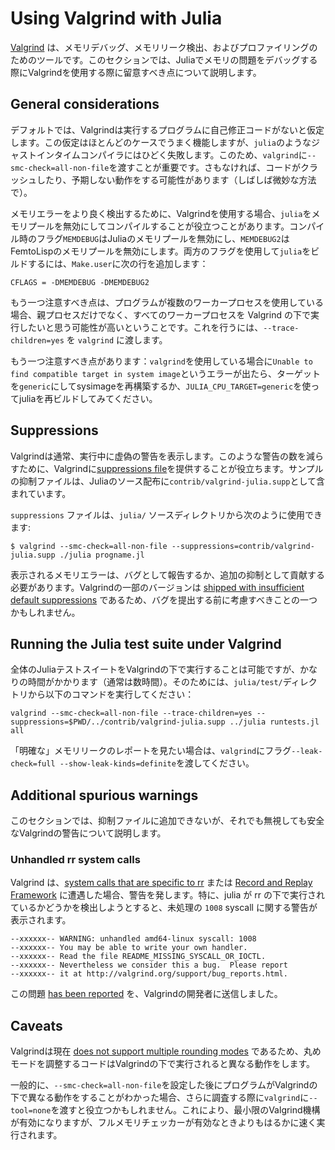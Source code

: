 # Using Valgrind with Julia

[Valgrind](https://valgrind.org/) は、メモリデバッグ、メモリリーク検出、およびプロファイリングのためのツールです。このセクションでは、Juliaでメモリの問題をデバッグする際にValgrindを使用する際に留意すべき点について説明します。

## General considerations

デフォルトでは、Valgrindは実行するプログラムに自己修正コードがないと仮定します。この仮定はほとんどのケースでうまく機能しますが、`julia`のようなジャストインタイムコンパイラにはひどく失敗します。このため、`valgrind`に`--smc-check=all-non-file`を渡すことが重要です。さもなければ、コードがクラッシュしたり、予期しない動作をする可能性があります（しばしば微妙な方法で）。

メモリエラーをより良く検出するために、Valgrindを使用する場合、`julia`をメモリプールを無効にしてコンパイルすることが役立つことがあります。コンパイル時のフラグ`MEMDEBUG`はJuliaのメモリプールを無効にし、`MEMDEBUG2`はFemtoLispのメモリプールを無効にします。両方のフラグを使用して`julia`をビルドするには、`Make.user`に次の行を追加します：

```make
CFLAGS = -DMEMDEBUG -DMEMDEBUG2
```

もう一つ注意すべき点は、プログラムが複数のワーカープロセスを使用している場合、親プロセスだけでなく、すべてのワーカープロセスを Valgrind の下で実行したいと思う可能性が高いということです。これを行うには、`--trace-children=yes` を `valgrind` に渡します。

もう一つ注意すべき点があります：`valgrind`を使用している場合に`Unable to find compatible target in system image`というエラーが出たら、ターゲットを`generic`にしてsysimageを再構築するか、`JULIA_CPU_TARGET=generic`を使ってjuliaを再ビルドしてみてください。

## Suppressions

Valgrindは通常、実行中に虚偽の警告を表示します。このような警告の数を減らすために、Valgrindに[suppressions file](https://valgrind.org/docs/manual/manual-core.html#manual-core.suppress)を提供することが役立ちます。サンプルの抑制ファイルは、Juliaのソース配布に`contrib/valgrind-julia.supp`として含まれています。

`suppressions` ファイルは、`julia/` ソースディレクトリから次のように使用できます:

```
$ valgrind --smc-check=all-non-file --suppressions=contrib/valgrind-julia.supp ./julia progname.jl
```

表示されるメモリエラーは、バグとして報告するか、追加の抑制として貢献する必要があります。Valgrindの一部のバージョンは [shipped with insufficient default suppressions](https://github.com/JuliaLang/julia/issues/8314#issuecomment-55766210) であるため、バグを提出する前に考慮すべきことの一つかもしれません。

## Running the Julia test suite under Valgrind

全体のJuliaテストスイートをValgrindの下で実行することは可能ですが、かなりの時間がかかります（通常は数時間）。そのためには、`julia/test/`ディレクトリから以下のコマンドを実行してください：

```
valgrind --smc-check=all-non-file --trace-children=yes --suppressions=$PWD/../contrib/valgrind-julia.supp ../julia runtests.jl all
```

「明確な」メモリリークのレポートを見たい場合は、`valgrind`にフラグ`--leak-check=full --show-leak-kinds=definite`を渡してください。

## Additional spurious warnings

このセクションでは、抑制ファイルに追加できないが、それでも無視しても安全なValgrindの警告について説明します。

### Unhandled rr system calls

Valgrind は、[system calls that are specific to rr](https://github.com/rr-debugger/rr/blob/master/src/preload/rrcalls.h) または [Record and Replay Framework](https://rr-project.org/) に遭遇した場合、警告を発します。特に、julia が rr の下で実行されているかどうかを検出しようとすると、未処理の `1008` syscall に関する警告が表示されます。

```
--xxxxxx-- WARNING: unhandled amd64-linux syscall: 1008
--xxxxxx-- You may be able to write your own handler.
--xxxxxx-- Read the file README_MISSING_SYSCALL_OR_IOCTL.
--xxxxxx-- Nevertheless we consider this a bug.  Please report
--xxxxxx-- it at http://valgrind.org/support/bug_reports.html.
```

この問題 [has been reported](https://bugs.kde.org/show_bug.cgi?id=446401) を、Valgrindの開発者に送信しました。

## Caveats

Valgrindは現在 [does not support multiple rounding modes](https://bugs.kde.org/show_bug.cgi?id=136779) であるため、丸めモードを調整するコードはValgrindの下で実行されると異なる動作をします。

一般的に、`--smc-check=all-non-file`を設定した後にプログラムがValgrindの下で異なる動作をすることがわかった場合、さらに調査する際に`valgrind`に`--tool=none`を渡すと役立つかもしれません。これにより、最小限のValgrind機構が有効になりますが、フルメモリチェッカーが有効なときよりもはるかに速く実行されます。
